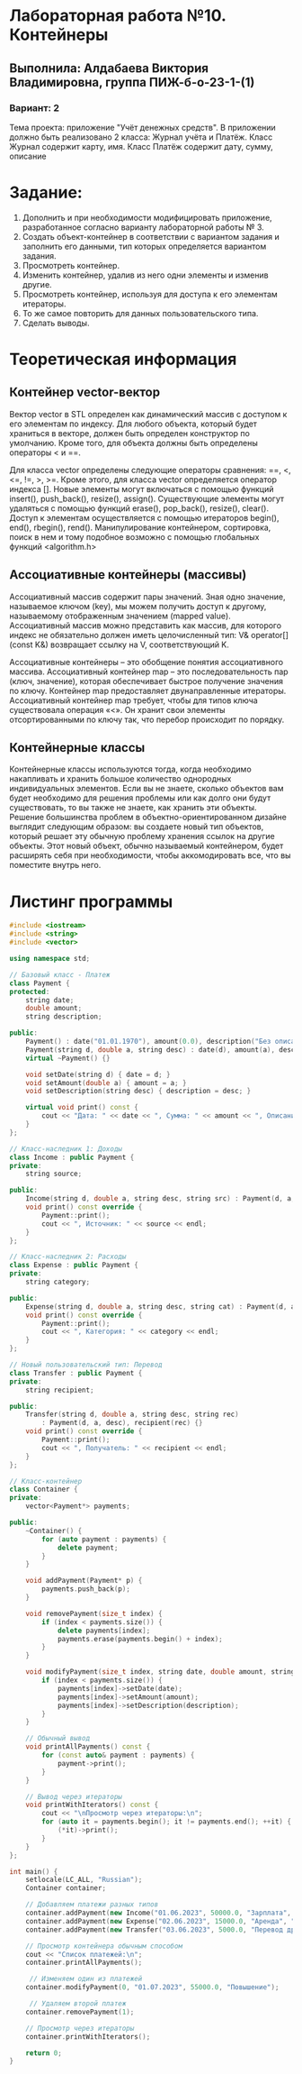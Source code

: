# Лабораторная работа №10. Контейнеры
## Выполнила: Алдабаева Виктория Владимировна, группа ПИЖ-б-о-23-1-(1)
### Вариант: 2

Тема проекта: приложение "Учёт денежных средств". 
В приложении должно быть реализовано 2 класса: Журнал учёта и Платёж. Класс Журнал содержит карту, имя. Класс Платёж содержит дату, сумму, описание

# Задание:
1. Дополнить и при необходимости модифицировать приложение, разработанное согласно варианту лабораторной работы № 3. 
2. Создать объект-контейнер в соответствии с вариантом задания и заполнить его данными, тип которых определяется вариантом задания.
3. Просмотреть контейнер.
4. Изменить контейнер, удалив из него одни элементы и изменив другие.
5. Просмотреть контейнер, используя для доступа к его элементам итераторы.
6. То же самое повторить для данных пользовательского типа.
7. Сделать выводы.

# Теоретическая информация 

## Контейнер vector-вектор
Вектор vector в STL определен как динамический массив с доступом к его элементам по индексу. Для любого объекта, который будет храниться в векторе, должен быть определен конструктор по умолчанию. Кроме того, для объекта должны быть определены операторы < и ==.

Для класса vector определены следующие операторы сравнения: ==, <, <=, !=, >, >=. Кроме этого, для класса vector определяется оператор индекса []. Новые элементы могут включаться с помощью функций insert(), push_back(), resize(), assign(). Существующие элементы могут удаляться с помощью функций erase(), pop_back(), 
resize(), clear(). Доступ к элементам осуществляется с помощью итераторов begin(), end(), rbegin(), rend(). Манипулирование контейнером, сортировка, поиск в нем и тому подобное возможно с помощью 
глобальных функций <algorithm.h>

## Ассоциативные контейнеры (массивы)

Ассоциативный массив содержит пары значений. Зная одно значение, называемое ключом (key), мы можем получить доступ к другому, называемому отображенным значением (mapped value). Ассоциативный массив можно представить как массив, для которого индекс не обязательно должен 
иметь целочисленный тип: V& operator[](const K&) возвращает ссылку на V, соответствующий K.

Ассоциативные контейнеры – это обобщение понятия ассоциативного массива. Ассоциативный контейнер map – это последовательность пар (ключ, значение), которая обеспечивает быстрое получение значения по ключу.
Контейнер map предоставляет двунаправленные итераторы. Ассоциативный контейнер map требует, чтобы для типов ключа существовала операция «<». Он хранит свои элементы отсортированными по ключу так, что перебор происходит по порядку.

## Контейнерные классы 

Контейнерные классы используются тогда, когда необходимо накапливать и хранить большое количество однородных индивидуальных элементов. Если вы не знаете, сколько объектов вам будет необходимо для решения проблемы или как долго они будут существовать, то вы также не знаете, как хранить эти объекты. 
Решение большинства проблем в объектно-ориентированном дизайне выглядит следующим образом: вы создаете новый тип объектов, который решает эту обычную проблему хранения ссылок на другие объекты. Этот новый 
объект, обычно называемый контейнером, будет расширять себя при необходимости, чтобы аккомодировать все, что вы поместите внутрь него.

# Листинг программы 
```cpp
#include <iostream>
#include <string>
#include <vector>

using namespace std;

// Базовый класс - Платеж
class Payment {
protected:
    string date;
    double amount;
    string description;

public:
    Payment() : date("01.01.1970"), amount(0.0), description("Без описания") {}
    Payment(string d, double a, string desc) : date(d), amount(a), description(desc) {}
    virtual ~Payment() {}  

    void setDate(string d) { date = d; }
    void setAmount(double a) { amount = a; }
    void setDescription(string desc) { description = desc; }

    virtual void print() const {
        cout << "Дата: " << date << ", Сумма: " << amount << ", Описание: " << description;
    }
};

// Класс-наследник 1: Доходы
class Income : public Payment {
private:
    string source;

public:
    Income(string d, double a, string desc, string src) : Payment(d, a, desc), source(src) {}
    void print() const override {
        Payment::print();
        cout << ", Источник: " << source << endl;
    }
};

// Класс-наследник 2: Расходы
class Expense : public Payment {
private:
    string category;

public:
    Expense(string d, double a, string desc, string cat) : Payment(d, a, desc), category(cat) {}
    void print() const override {
        Payment::print();
        cout << ", Категория: " << category << endl;
    }
};

// Новый пользовательский тип: Перевод
class Transfer : public Payment {
private:
    string recipient; 

public:
    Transfer(string d, double a, string desc, string rec) 
        : Payment(d, a, desc), recipient(rec) {}
    void print() const override {
        Payment::print();
        cout << ", Получатель: " << recipient << endl;
    }
};

// Класс-контейнер
class Container {
private:
    vector<Payment*> payments;

public:
    ~Container() {
        for (auto payment : payments) {
            delete payment;
        }
    }

    void addPayment(Payment* p) {
        payments.push_back(p);
    }

    void removePayment(size_t index) {
        if (index < payments.size()) {
            delete payments[index]; 
            payments.erase(payments.begin() + index);
        }
    }

    void modifyPayment(size_t index, string date, double amount, string description) {
        if (index < payments.size()) {
            payments[index]->setDate(date);
            payments[index]->setAmount(amount);
            payments[index]->setDescription(description);
        }
    }

    // Обычный вывод
    void printAllPayments() const {
        for (const auto& payment : payments) {
            payment->print();
        }
    }

    // Вывод через итераторы
    void printWithIterators() const {
        cout << "\nПросмотр через итераторы:\n";
        for (auto it = payments.begin(); it != payments.end(); ++it) {
            (*it)->print();
        }
    }
};

int main() {
    setlocale(LC_ALL, "Russian");
    Container container;

    // Добавляем платежи разных типов
    container.addPayment(new Income("01.06.2023", 50000.0, "Зарплата", "Работа"));
    container.addPayment(new Expense("02.06.2023", 15000.0, "Аренда", "Жилье"));
    container.addPayment(new Transfer("03.06.2023", 5000.0, "Перевод другу", "Алдабаева В.В."));

    // Просмотр контейнера обычным способом
    cout << "Список платежей:\n";
    container.printAllPayments();

     // Изменяем один из платежей
    container.modifyPayment(0, "01.07.2023", 55000.0, "Повышение");

     // Удаляем второй платеж
    container.removePayment(1);

    // Просмотр через итераторы
    container.printWithIterators();

    return 0;
}
```




